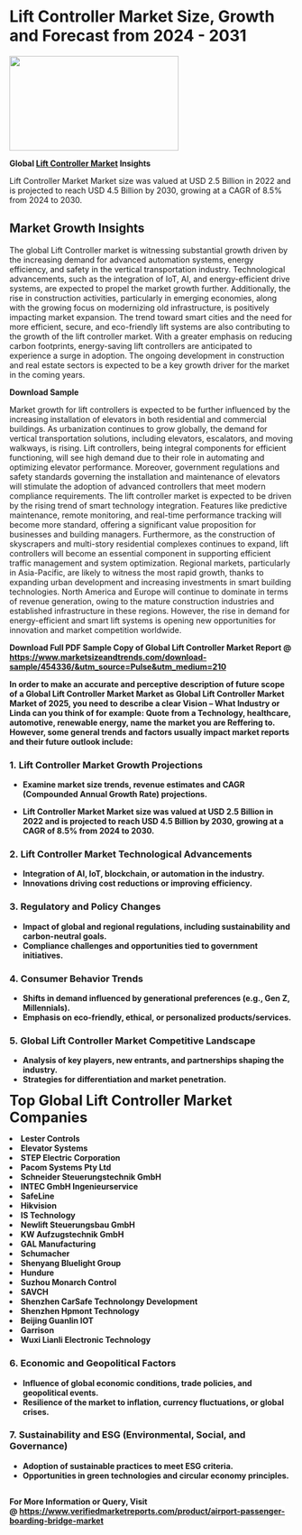 <H1>Lift Controller Market Size, Growth and Forecast from 2024 - 2031</H1><img class="aligncenter size-medium wp-image-584254" src="https://thirdeyenews.in/wp-content/uploads/2024/09/Global-Market-Research-300x168.jpeg" alt="" width="300" height="168" /><p><strong>Global&nbsp;<a href="https://www.marketsizeandtrends.com/download-sample/454336/&amp;utm_source=Pulse&amp;utm_medium=210">Lift Controller Market</a> Insights</strong></p><p>Lift Controller Market Market size was valued at USD 2.5 Billion in 2022 and is projected to reach USD 4.5 Billion by 2030, growing at a CAGR of 8.5% from 2024 to 2030.</p><p><h2>Market Growth Insights</h2> <p>The global Lift Controller market is witnessing substantial growth driven by the increasing demand for advanced automation systems, energy efficiency, and safety in the vertical transportation industry. Technological advancements, such as the integration of IoT, AI, and energy-efficient drive systems, are expected to propel the market growth further. Additionally, the rise in construction activities, particularly in emerging economies, along with the growing focus on modernizing old infrastructure, is positively impacting market expansion. The trend toward smart cities and the need for more efficient, secure, and eco-friendly lift systems are also contributing to the growth of the lift controller market. With a greater emphasis on reducing carbon footprints, energy-saving lift controllers are anticipated to experience a surge in adoption. The ongoing development in construction and real estate sectors is expected to be a key growth driver for the market in the coming years.</p> <p><strong>Download Sample</strong></p> <p>Market growth for lift controllers is expected to be further influenced by the increasing installation of elevators in both residential and commercial buildings. As urbanization continues to grow globally, the demand for vertical transportation solutions, including elevators, escalators, and moving walkways, is rising. Lift controllers, being integral components for efficient functioning, will see high demand due to their role in automating and optimizing elevator performance. Moreover, government regulations and safety standards governing the installation and maintenance of elevators will stimulate the adoption of advanced controllers that meet modern compliance requirements. The lift controller market is expected to be driven by the rising trend of smart technology integration. Features like predictive maintenance, remote monitoring, and real-time performance tracking will become more standard, offering a significant value proposition for businesses and building managers. Furthermore, as the construction of skyscrapers and multi-story residential complexes continues to expand, lift controllers will become an essential component in supporting efficient traffic management and system optimization. Regional markets, particularly in Asia-Pacific, are likely to witness the most rapid growth, thanks to expanding urban development and increasing investments in smart building technologies. North America and Europe will continue to dominate in terms of revenue generation, owing to the mature construction industries and established infrastructure in these regions. However, the rise in demand for energy-efficient and smart lift systems is opening new opportunities for innovation and market competition worldwide.</p> <p><strong></p><p><span class=""><strong>Download Full PDF Sample Copy of Global Lift Controller Market Report</strong> @ <a href="https://www.marketsizeandtrends.com/download-sample/454336/&amp;utm_source=Pulse&amp;utm_medium=210" target="_blank">https://www.marketsizeandtrends.com/download-sample/454336/&amp;utm_source=Pulse&amp;utm_medium=210</a></span></p><p>In order to make an accurate and perceptive description of future scope of a Global&nbsp;Lift Controller Market Market as Global&nbsp;Lift Controller Market Market of 2025, you need to describe a clear Vision &ndash; What Industry or Linda can you think of for example: Quote from a Technology, healthcare, automotive, renewable energy, name the market you are Reffering to. However, some general trends and factors usually impact market reports and their future outlook include:</p><h3>1.&nbsp;<strong>Lift Controller Market Growth Projections</strong></h3><ul><li>Examine market size trends, revenue estimates and CAGR (Compounded Annual Growth Rate) projections.</li><li><p>Lift Controller Market Market size was valued at USD 2.5 Billion in 2022 and is projected to reach USD 4.5 Billion by 2030, growing at a CAGR of 8.5% from 2024 to 2030.</p></li></ul><h3>2.&nbsp;<strong>Lift Controller Market Technological Advancements</strong></h3><ul><li>Integration of AI, IoT, blockchain, or automation in the industry.</li><li>Innovations driving cost reductions or improving efficiency.</li></ul><h3>3.&nbsp;<strong>Regulatory and Policy Changes</strong></h3><ul><li>Impact of global and regional regulations, including sustainability and carbon-neutral goals.</li><li>Compliance challenges and opportunities tied to government initiatives.</li></ul><h3>4.&nbsp;<strong>Consumer Behavior Trends</strong></h3><ul><li>Shifts in demand influenced by generational preferences (e.g., Gen Z, Millennials).</li><li>Emphasis on eco-friendly, ethical, or personalized products/services.</li></ul><h3>5.&nbsp;<strong>Global Lift Controller Market Competitive Landscape</strong></h3><ul><li>Analysis of key players, new entrants, and partnerships shaping the industry.</li><li>Strategies for differentiation and market penetration.</li></ul><p data-pm-slice="1 1 []"><span style="color: inherit; font-family: inherit; font-size: 25px;">Top Global Lift Controller Market Companies</span></p><div class="" data-test-id=""><p><li>Lester Controls</li><li> Elevator Systems</li><li> STEP Electric Corporation</li><li> Pacom Systems Pty Ltd</li><li> Schneider Steuerungstechnik GmbH</li><li> INTEC GmbH Ingenieurservice</li><li> SafeLine</li><li> Hikvision</li><li> IS Technology</li><li> Newlift Steuerungsbau GmbH</li><li> KW Aufzugstechnik GmbH</li><li> GAL Manufacturing</li><li> Schumacher</li><li> Shenyang Bluelight Group</li><li> Hundure</li><li> Suzhou Monarch Control</li><li> SAVCH</li><li> Shenzhen CarSafe Technolongy Development</li><li> Shenzhen Hpmont Technology</li><li> Beijing Guanlin IOT</li><li> Garrison</li><li> Wuxi Lianli Electronic Technology</li></p></div><h3>6.&nbsp;<strong>Economic and Geopolitical Factors</strong></h3><ul><li>Influence of global economic conditions, trade policies, and geopolitical events.</li><li>Resilience of the market to inflation, currency fluctuations, or global crises.</li></ul><h3>7.&nbsp;<strong>Sustainability and ESG (Environmental, Social, and Governance)</strong></h3><ul><li>Adoption of sustainable practices to meet ESG criteria.</li><li>Opportunities in green technologies and circular economy principles.</li></ul><h2><strong style="font-size: 14px;">For More Information or Query, Visit @&nbsp;</strong><a style="background-color: #ffffff; font-size: 14px;" href="https://www.marketsizeandtrends.com/report/lift-controller-market/" target="_blank">https://www.verifiedmarketreports.com/product/airport-passenger-boarding-bridge-market</a></h2>
